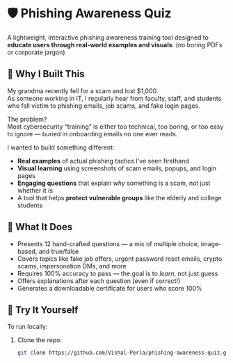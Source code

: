 # 🛡️ Phishing Awareness Quiz

A lightweight, interactive phishing awareness training tool designed to **educate users through real-world examples and visuals**. (no boring PDFs or corporate jargon)

## 📌 Why I Built This

My grandma recently fell for a scam and lost $1,000.  
As someone working in IT, I regularly hear from faculty, staff, and students who fall victim to phishing emails, job scams, and fake login pages.  

The problem?  
Most cybersecurity “training” is either too technical, too boring, or too easy to ignore — buried in onboarding emails no one ever reads.

I wanted to build something different:  
- **Real examples** of actual phishing tactics I've seen firsthand  
- **Visual learning** using screenshots of scam emails, popups, and login pages  
- **Engaging questions** that explain *why* something is a scam, not just whether it is  
- A tool that helps **protect vulnerable groups** like the elderly and college students  

## 🧠 What It Does

- Presents 12 hand-crafted questions — a mix of multiple choice, image-based, and true/false  
- Covers topics like fake job offers, urgent password reset emails, crypto scams, impersonation DMs, and more  
- Requires 100% accuracy to pass — the goal is to *learn*, not just guess  
- Offers explanations after each question (even if correct!)  
- Generates a downloadable certificate for users who score 100%

## 🚀 Try It Yourself

To run locally:

1. Clone the repo:
   ```bash
   git clone https://github.com/Vishal-Perla/phishing-awareness-quiz.git
